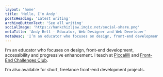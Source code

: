 ```yaml
---
layout: 'home'
title: 'Hello, I’m Andy'
postsHeading: 'Latest writing'
archiveButtonText: 'See all writing'
socialImage: 'https://hankchizljaw.imgix.net/social-share.png'
metaTitle: 'Andy Bell - Educator, Web Designer and Web Developer'
metaDesc: 'I’m an educator who focuses on design, front-end development, accessibility and progressive enhancement.'
---
```


I’m an educator who focuses on design, front-end development, accessibility and progressive enhancement. I teach at [Piccalilli](https://piccalil.li/) and [Front-End Challenges Club](https://front-end-challenges.club/).

I’m also available for short, freelance front-end development projects.
